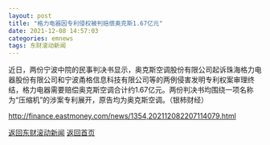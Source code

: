 ```yaml
---
layout: post
title: "格力电器因专利侵权被判赔偿奥克斯1.67亿元"
date: 2021-12-08 14:57:03
categories: emnews
tags: 东财滚动新闻
---
```


近日，两份宁波中院的民事判决书显示，奥克斯空调股份有限公司起诉珠海格力电器股份有限公司和宁波甬格信息科技有限公司等的两例侵害发明专利权案审理终结，格力电器需要赔偿奥克斯空调合计约1.67亿元。两份判决书均围绕一项名称为“压缩机”的涉案专利展开，原告均为奥克斯空调。（银柿财经）

<http://finance.eastmoney.com/news/1354,202112082207114079.html>

[返回东财滚动新闻](//finews.withounder.com/emnews/)
[返回首页](//finews.withounder.com/)